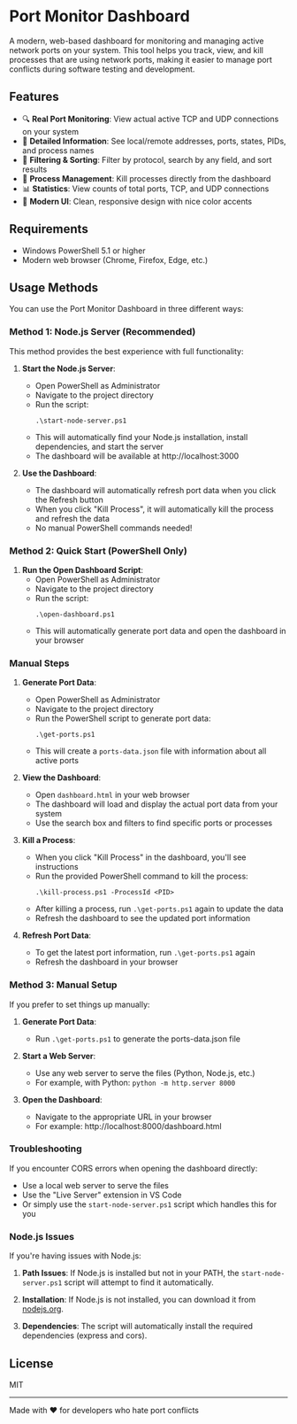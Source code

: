 # Port Monitor Dashboard

A modern, web-based dashboard for monitoring and managing active network ports on your system. This tool helps you track, view, and kill processes that are using network ports, making it easier to manage port conflicts during software testing and development.

## Features

- 🔍 **Real Port Monitoring**: View actual active TCP and UDP connections on your system
- 🔎 **Detailed Information**: See local/remote addresses, ports, states, PIDs, and process names
- 🔄 **Filtering & Sorting**: Filter by protocol, search by any field, and sort results
- 🚫 **Process Management**: Kill processes directly from the dashboard
- 📊 **Statistics**: View counts of total ports, TCP, and UDP connections
- 🎨 **Modern UI**: Clean, responsive design with nice color accents

## Requirements

- Windows PowerShell 5.1 or higher
- Modern web browser (Chrome, Firefox, Edge, etc.)

## Usage Methods

You can use the Port Monitor Dashboard in three different ways:

### Method 1: Node.js Server (Recommended)

This method provides the best experience with full functionality:

1. **Start the Node.js Server**:
   - Open PowerShell as Administrator
   - Navigate to the project directory
   - Run the script:
     ```
     .\start-node-server.ps1
     ```
   - This will automatically find your Node.js installation, install dependencies, and start the server
   - The dashboard will be available at http://localhost:3000

2. **Use the Dashboard**:
   - The dashboard will automatically refresh port data when you click the Refresh button
   - When you click "Kill Process", it will automatically kill the process and refresh the data
   - No manual PowerShell commands needed!

### Method 2: Quick Start (PowerShell Only)

1. **Run the Open Dashboard Script**:
   - Open PowerShell as Administrator
   - Navigate to the project directory
   - Run the script:
     ```
     .\open-dashboard.ps1
     ```
   - This will automatically generate port data and open the dashboard in your browser

### Manual Steps

1. **Generate Port Data**:
   - Open PowerShell as Administrator
   - Navigate to the project directory
   - Run the PowerShell script to generate port data:
     ```
     .\get-ports.ps1
     ```
   - This will create a `ports-data.json` file with information about all active ports

2. **View the Dashboard**:
   - Open `dashboard.html` in your web browser
   - The dashboard will load and display the actual port data from your system
   - Use the search box and filters to find specific ports or processes

3. **Kill a Process**:
   - When you click "Kill Process" in the dashboard, you'll see instructions
   - Run the provided PowerShell command to kill the process:
     ```
     .\kill-process.ps1 -ProcessId <PID>
     ```
   - After killing a process, run `.\get-ports.ps1` again to update the data
   - Refresh the dashboard to see the updated port information

4. **Refresh Port Data**:
   - To get the latest port information, run `.\get-ports.ps1` again
   - Refresh the dashboard in your browser

### Method 3: Manual Setup

If you prefer to set things up manually:

1. **Generate Port Data**:
   - Run `.\get-ports.ps1` to generate the ports-data.json file

2. **Start a Web Server**:
   - Use any web server to serve the files (Python, Node.js, etc.)
   - For example, with Python: `python -m http.server 8000`

3. **Open the Dashboard**:
   - Navigate to the appropriate URL in your browser
   - For example: http://localhost:8000/dashboard.html

### Troubleshooting

If you encounter CORS errors when opening the dashboard directly:
- Use a local web server to serve the files
- Use the "Live Server" extension in VS Code
- Or simply use the `start-node-server.ps1` script which handles this for you

### Node.js Issues

If you're having issues with Node.js:

1. **Path Issues**: If Node.js is installed but not in your PATH, the `start-node-server.ps1` script will attempt to find it automatically.

2. **Installation**: If Node.js is not installed, you can download it from [nodejs.org](https://nodejs.org/).

3. **Dependencies**: The script will automatically install the required dependencies (express and cors).

## License

MIT

---

Made with ❤️ for developers who hate port conflicts